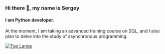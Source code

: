 ### Hi there 👋, my name is Sergey
#### I am Python developer.
At the moment, I am taking an advanced training course on SQL, and I also plan to delve into the study of asynchronous programming.

[![Top Langs](https://github-readme-stats.vercel.app/api/top-langs/?username=anuraghazra&layout=compact)](https://github.com/anuraghazra/github-readme-stats)

